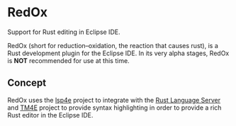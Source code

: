 # RedOx
Support for Rust editing in Eclipse IDE.

RedOx (short for reduction–oxidation, the reaction that causes rust), is a Rust development plugin for the Eclipse IDE. In its very alpha stages, RedOx is __NOT__ recommended for use at this time.

## Concept

RedOx uses the [lsp4e](https://projects.eclipse.org/projects/technology.lsp4e) project to integrate with the [Rust Language Server](https://github.com/rust-lang-nursery/rls) and [TM4E](https://projects.eclipse.org/projects/technology.tm4e) project to provide syntax highlighting in order to provide a rich Rust editor in the Eclipse IDE.
